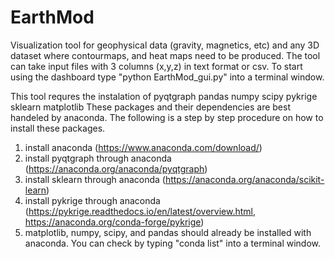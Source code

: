 # EarthMod
Visualization tool for geophysical data (gravity, magnetics, etc) and any 3D dataset where contourmaps, and heat maps need to be produced.
The tool can take input files with 3 columns (x,y,z) in text format or csv.
To start using the dashboard type "python EarthMod_gui.py" into a terminal window.

This tool requres the instalation of 
  pyqtgraph
  pandas
  numpy
  scipy
  pykrige
  sklearn
  matplotlib
These packages and their dependencies are best handeled by anaconda.
The following is a step by step procedure on how to install these packages.
1) install anaconda (https://www.anaconda.com/download/)
2) install pyqtgraph through anaconda (https://anaconda.org/anaconda/pyqtgraph)
4) install sklearn through anaconda (https://anaconda.org/anaconda/scikit-learn)
5) install pykrige through anaconda (https://pykrige.readthedocs.io/en/latest/overview.html, https://anaconda.org/conda-forge/pykrige)
6) matplotlib, numpy, scipy, and pandas should already be installed with anaconda. You can check by typing "conda list" into a terminal window. 
